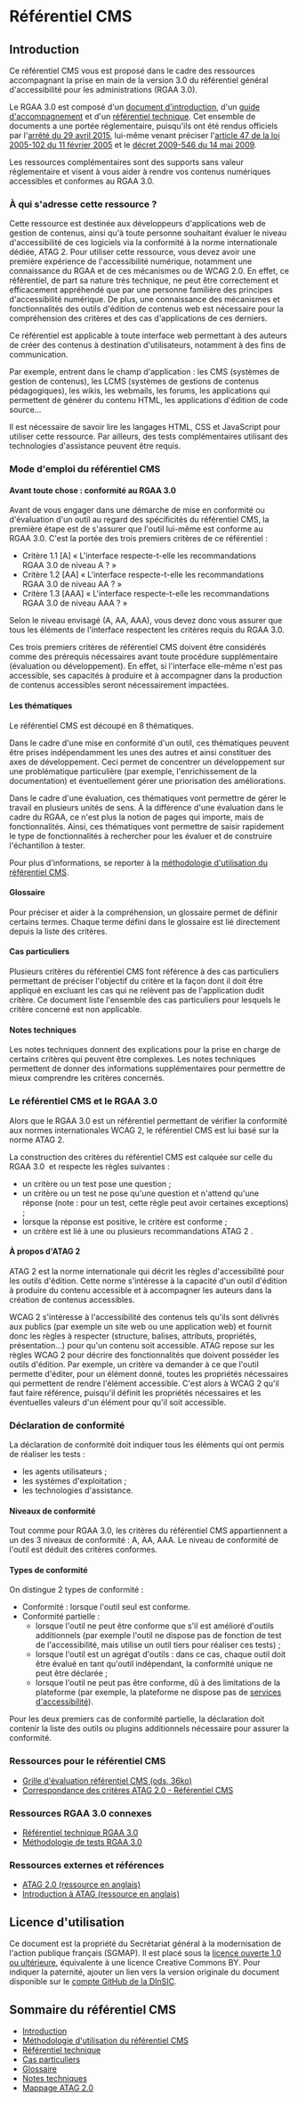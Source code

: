 # Référentiel CMS

## Introduction

Ce référentiel CMS vous est proposé dans le cadre des ressources accompagnant la prise en main de la version 3.0 du référentiel général d'accessibilité pour les administrations (RGAA&nbsp;3.0).

Le RGAA&nbsp;3.0 est composé d'un [document d'introduction](http://references.modernisation.gouv.fr/introduction-au-rgaa-0), d'un [guide d'accompagnement](http://references.modernisation.gouv.fr/guide-daccompagnement-0) et d'un [référentiel technique](http://references.modernisation.gouv.fr/referentiel-technique-0). Cet ensemble de documents a une portée réglementaire, puisqu'ils ont été rendus officiels par l'[arrêté du 29 avril 2015](http://www.legifrance.gouv.fr/affichTexte.do?cidTexte=JORFTEXT000030540064&dateTexte=20150921), lui-même venant préciser l'[article 47 de la loi 2005-102 du 11 février 2005](http://www.legifrance.gouv.fr/affichTexte.do?cidTexte=JORFTEXT000000809647&fastPos=1&fastReqId=1497340759&categorieLien=cid&oldAction=rechTexte#LEGIARTI000006682279) et le [décret 2009-546 du 14 mai 2009](https://www.legifrance.gouv.fr/affichTexte.do?cidTexte=JORFTEXT000020616980&categorieLien=id).

Les ressources complémentaires sont des supports sans valeur réglementaire et visent à vous aider à rendre vos contenus numériques accessibles et conformes au RGAA&nbsp;3.0.

### À qui s'adresse cette ressource&nbsp;?

Cette ressource est destinée aux développeurs d'applications web de gestion de contenus, ainsi qu'à toute personne souhaitant évaluer le niveau d'accessibilité de ces logiciels via la conformité à la norme internationale dédiée, ATAG&nbsp;2. Pour utiliser cette ressource, vous devez avoir une première expérience de l'accessibilité numérique, notamment une connaissance du RGAA et de ces mécanismes ou de WCAG&nbsp;2.0. En effet, ce référentiel, de part sa nature très technique, ne peut être correctement et efficacement appréhendé que par une personne familière des principes d'accessibilité numérique. De plus, une connaissance des mécanismes et fonctionnalités des outils d'édition de contenus web est nécessaire pour la compréhension des critères et des cas d'applications de ces derniers.

Ce référentiel est applicable à toute interface web permettant à des auteurs de créer des contenus à destination d'utilisateurs, notamment à des fins de communication. 

Par exemple, entrent dans le champ d'application&nbsp;: les CMS (systèmes de gestion de contenus), les LCMS (systèmes de gestions de contenus pédagogiques), les wikis, les <span lang="en">webmails</span>, les forums, les applications qui permettent de générer du contenu HTML, les applications d'édition de code source…

Il est nécessaire de savoir lire les langages HTML, CSS et JavaScript pour utiliser cette ressource. Par ailleurs, des tests complémentaires utilisant des technologies d'assistance peuvent être requis.

### Mode d'emploi du référentiel CMS

#### Avant toute chose&nbsp;: conformité au RGAA&nbsp;3.0

Avant de vous engager dans une démarche de mise en conformité ou d'évaluation d'un outil au regard des spécificités du référentiel CMS, la première étape est de s'assurer que l'outil lui-même est conforme au RGAA&nbsp;3.0. C'est la portée des trois premiers critères de ce référentiel&nbsp;: 

- Critère 1.1 [A] «&nbsp;L'interface respecte-t-elle les recommandations RGAA&nbsp;3.0 de niveau A&nbsp;?&nbsp;»
- Critère 1.2 [AA] «&nbsp;L'interface respecte-t-elle les recommandations RGAA&nbsp;3.0 de niveau AA&nbsp;?&nbsp;»
- Critère 1.3 [AAA] «&nbsp;L'interface respecte-t-elle les recommandations RGAA&nbsp;3.0 de niveau AAA&nbsp;?&nbsp;»

Selon le niveau envisagé (A, AA, AAA), vous devez donc vous assurer que tous les éléments de l'interface respectent les critères requis du RGAA&nbsp;3.0.

Ces trois premiers critères de référentiel CMS doivent être considérés comme des prérequis nécessaires avant toute procédure supplémentaire (évaluation ou développement). En effet, si l'interface elle-même n'est pas accessible, ses capacités à produire et à accompagner dans la production de contenus accessibles seront nécessairement impactées.

#### Les thématiques

Le référentiel CMS est découpé en 8 thématiques.

Dans le cadre d'une mise en conformité d'un outil, ces thématiques peuvent être prises indépendamment les unes des autres et ainsi constituer des axes de développement. Ceci permet de concentrer un développement sur une problématique particulière (par exemple, l'enrichissement de la documentation) et éventuellement gérer une priorisation des améliorations.

Dans le cadre d'une évaluation, ces thématiques vont permettre de gérer le travail en plusieurs unités de sens. À la différence d'une évaluation dans le cadre du RGAA, ce n'est plus la notion de pages qui importe, mais de fonctionnalités. Ainsi, ces thématiques vont permettre de saisir rapidement le type de fonctionnalités à rechercher pour les évaluer et de construire l'échantillon à tester.

Pour plus d'informations, se reporter à la [méthodologie d'utilisation du référentiel CMS](methodo.md).

#### Glossaire

Pour préciser et aider à la compréhension, un glossaire permet de définir certains termes. Chaque terme défini dans le glossaire est lié directement depuis la liste des critères.

####  Cas particuliers

Plusieurs critères du référentiel CMS font référence à des cas particuliers permettant de préciser l'objectif du critère et la façon dont il doit être appliqué en excluant les cas qui ne relèvent pas de l'application dudit critère. Ce document liste l'ensemble des cas particuliers pour lesquels le critère concerné est non applicable.

#### Notes techniques

Les notes techniques donnent des explications pour la prise en charge de certains critères qui peuvent être complexes. Les notes techniques permettent de donner des informations supplémentaires pour permettre de mieux comprendre les critères concernés.

### Le référentiel CMS et le RGAA&nbsp;3.0

Alors que le RGAA&nbsp;3.0 est un référentiel permettant de vérifier la conformité aux normes internationales WCAG&nbsp;2, le référentiel CMS est lui basé sur la norme ATAG&nbsp;2.

La construction des critères du référentiel CMS est calquée sur celle du RGAA&nbsp;3.0&nbsp; et respecte les règles suivantes&nbsp;:
- un critère ou un test pose une question&nbsp;;
- un critère ou un test ne pose qu'une question et n'attend qu'une réponse (note&nbsp;: pour un test, cette règle peut avoir certaines exceptions) ;
- lorsque la réponse est positive, le critère est conforme&nbsp;;
- un critère est lié à une ou plusieurs recommandations ATAG&nbsp;2&nbsp;.

#### À propos d'ATAG&nbsp;2

ATAG&nbsp;2 est la norme internationale qui décrit les règles d'accessibilité pour les outils d'édition. Cette norme s'intéresse à la capacité d'un outil d'édition à produire du contenu accessible et à accompagner les auteurs dans la création de contenus accessibles.

WCAG&nbsp;2 s'intéresse à l'accessibilité des contenus tels qu'ils sont délivrés aux publics (par exemple un site web ou une application web) et fournit donc les règles à respecter (structure, balises, attributs, propriétés, présentation&hellip;) pour qu'un contenu soit accessible. ATAG repose sur les règles WCAG&nbsp;2 pour décrire des fonctionnalités que doivent posséder les outils d'édition. Par exemple, un critère va demander à ce que l'outil permette d'éditer, pour un élément donné, toutes les propriétés nécessaires qui permettent de rendre l'élément accessible. C'est alors à WCAG&nbsp;2 qu'il faut faire référence, puisqu'il définit les propriétés nécessaires et les éventuelles valeurs d'un élément pour qu'il soit accessible.

### Déclaration de conformité 

La déclaration de conformité doit indiquer tous les éléments qui ont permis de réaliser les tests&nbsp;: 
- les agents utilisateurs&nbsp;;
- les systèmes d'exploitation&nbsp;;
- les technologies d'assistance.

#### Niveaux de conformité

Tout comme pour RGAA&nbsp;3.0, les critères du référentiel CMS appartiennent a un des 3 niveaux de conformité : A, AA, AAA. Le niveau de conformité de l'outil est déduit des critères conformes.

#### Types de conformité

On distingue 2 types de conformité&nbsp;:
- Conformité&nbsp;: lorsque l'outil seul est conforme.
- Conformité partielle&nbsp;:
  - lorsque l'outil ne peut être conforme que s'il est amélioré d'outils additionnels (par exemple l'outil ne dispose pas de fonction de test de l'accessibilité, mais utilise un outil tiers pour réaliser ces tests)&nbsp;;
  - lorsque l'outil est un agrégat d'outils : dans ce cas, chaque outil doit être évalué en tant qu'outil indépendant, la conformité unique ne peut être déclarée&nbsp;;
  - lorsque l'outil ne peut pas être conforme, dû à des limitations de la plateforme (par exemple, la plateforme ne dispose pas de [services d'accessibilité](glossaire.md#Gservicesaccessibilite)).

Pour les deux premiers cas de conformité partielle, la déclaration doit contenir la liste des outils ou <span lang="en">plugins</span> additionnels nécessaire pour assurer la conformité.

### Ressources pour le référentiel CMS

- [Grille d'évaluation référentiel CMS (ods, 36ko)](grille-ATAG.ods)
- [Correspondance des critères ATAG 2.0 - Référentiel CMS](mappage.md)

### Ressources RGAA&nbsp;3.0 connexes

- [Référentiel technique RGAA 3.0](http://references.modernisation.gouv.fr/referentiel-technique-0)
- [Méthodologie de tests RGAA 3.0](http://disic.github.io/rgaa_methodologie/)

### Ressources externes et références

- [ATAG&nbsp;2.0 (ressource en anglais)](http://www.w3.org/TR/ATAG20/)
- [Introduction à ATAG (ressource en anglais)](http://www.w3.org/WAI/intro/atag.php)

## Licence d'utilisation

Ce document est la propriété du Secrétariat général à la modernisation de l'action publique français (SGMAP). Il est placé sous la [licence ouverte 1.0 ou ultérieure](https://www.etalab.gouv.fr/licence-ouverte-open-licence), équivalente à une licence <span lang="en">Creative Commons BY</span>. Pour indiquer la paternité, ajouter un lien vers la version originale du document disponible sur le [compte <span lang="en">GitHub</span> de la DInSIC](https://github.com/DISIC).

## Sommaire du référentiel CMS

- [Introduction](intro.md)
- [Méthodologie d'utilisation du référentiel CMS](methodo.md)
- [Référentiel technique](criteres.md)
- [Cas particuliers](cas-particuliers.md)
- [Glossaire](glossaire.md)
- [Notes techniques](notes-techniques.md)
- [Mappage ATAG&nbsp;2.0](mappage.md)
